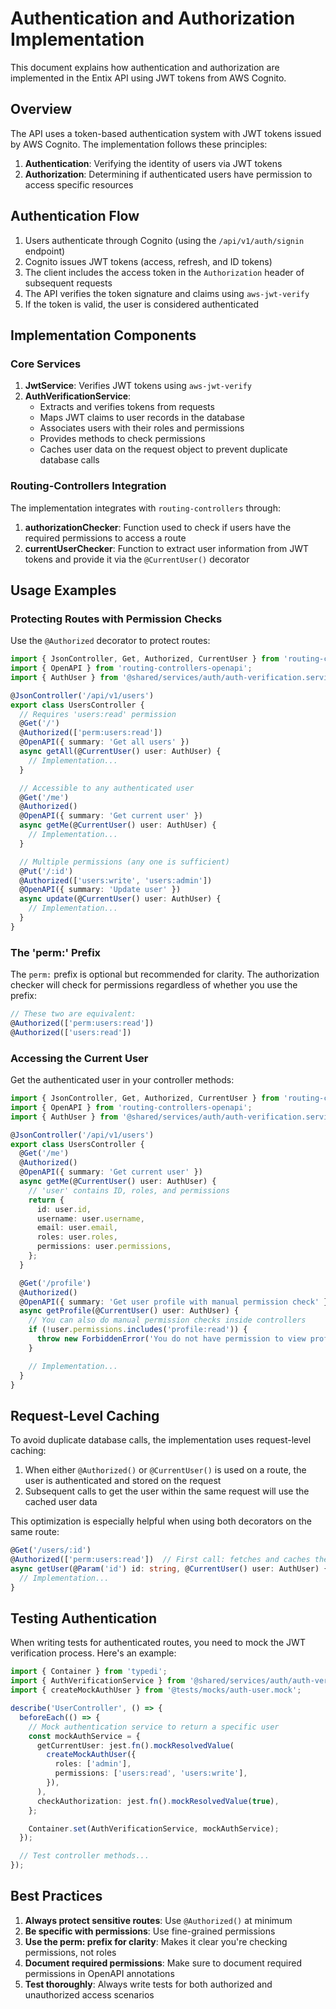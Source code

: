 # Authentication and Authorization Implementation

This document explains how authentication and authorization are implemented in the Entix API using JWT tokens from AWS Cognito.

## Overview

The API uses a token-based authentication system with JWT tokens issued by AWS Cognito. The implementation follows these principles:

1. **Authentication**: Verifying the identity of users via JWT tokens
2. **Authorization**: Determining if authenticated users have permission to access specific resources

## Authentication Flow

1. Users authenticate through Cognito (using the `/api/v1/auth/signin` endpoint)
2. Cognito issues JWT tokens (access, refresh, and ID tokens)
3. The client includes the access token in the `Authorization` header of subsequent requests
4. The API verifies the token signature and claims using `aws-jwt-verify`
5. If the token is valid, the user is considered authenticated

## Implementation Components

### Core Services

1. **JwtService**: Verifies JWT tokens using `aws-jwt-verify`
2. **AuthVerificationService**:
   - Extracts and verifies tokens from requests
   - Maps JWT claims to user records in the database
   - Associates users with their roles and permissions
   - Provides methods to check permissions
   - Caches user data on the request object to prevent duplicate database calls

### Routing-Controllers Integration

The implementation integrates with `routing-controllers` through:

1. **authorizationChecker**: Function used to check if users have the required permissions to access a route
2. **currentUserChecker**: Function to extract user information from JWT tokens and provide it via the `@CurrentUser()` decorator

## Usage Examples

### Protecting Routes with Permission Checks

Use the `@Authorized` decorator to protect routes:

```typescript
import { JsonController, Get, Authorized, CurrentUser } from 'routing-controllers';
import { OpenAPI } from 'routing-controllers-openapi';
import { AuthUser } from '@shared/services/auth/auth-verification.service';

@JsonController('/api/v1/users')
export class UsersController {
  // Requires 'users:read' permission
  @Get('/')
  @Authorized(['perm:users:read'])
  @OpenAPI({ summary: 'Get all users' })
  async getAll(@CurrentUser() user: AuthUser) {
    // Implementation...
  }

  // Accessible to any authenticated user
  @Get('/me')
  @Authorized()
  @OpenAPI({ summary: 'Get current user' })
  async getMe(@CurrentUser() user: AuthUser) {
    // Implementation...
  }

  // Multiple permissions (any one is sufficient)
  @Put('/:id')
  @Authorized(['users:write', 'users:admin'])
  @OpenAPI({ summary: 'Update user' })
  async update(@CurrentUser() user: AuthUser) {
    // Implementation...
  }
}
```

### The 'perm:' Prefix

The `perm:` prefix is optional but recommended for clarity. The authorization checker will check for permissions regardless of whether you use the prefix:

```typescript
// These two are equivalent:
@Authorized(['perm:users:read'])
@Authorized(['users:read'])
```

### Accessing the Current User

Get the authenticated user in your controller methods:

```typescript
import { JsonController, Get, Authorized, CurrentUser } from 'routing-controllers';
import { OpenAPI } from 'routing-controllers-openapi';
import { AuthUser } from '@shared/services/auth/auth-verification.service';

@JsonController('/api/v1/users')
export class UsersController {
  @Get('/me')
  @Authorized()
  @OpenAPI({ summary: 'Get current user' })
  async getMe(@CurrentUser() user: AuthUser) {
    // 'user' contains ID, roles, and permissions
    return {
      id: user.id,
      username: user.username,
      email: user.email,
      roles: user.roles,
      permissions: user.permissions,
    };
  }

  @Get('/profile')
  @Authorized()
  @OpenAPI({ summary: 'Get user profile with manual permission check' })
  async getProfile(@CurrentUser() user: AuthUser) {
    // You can also do manual permission checks inside controllers
    if (!user.permissions.includes('profile:read')) {
      throw new ForbiddenError('You do not have permission to view profiles');
    }

    // Implementation...
  }
}
```

## Request-Level Caching

To avoid duplicate database calls, the implementation uses request-level caching:

1. When either `@Authorized()` or `@CurrentUser()` is used on a route, the user is authenticated and stored on the request
2. Subsequent calls to get the user within the same request will use the cached user data

This optimization is especially helpful when using both decorators on the same route:

```typescript
@Get('/users/:id')
@Authorized(['perm:users:read'])  // First call: fetches and caches the user
async getUser(@Param('id') id: string, @CurrentUser() user: AuthUser) {  // Uses cached user
  // Implementation...
}
```

## Testing Authentication

When writing tests for authenticated routes, you need to mock the JWT verification process. Here's an example:

```typescript
import { Container } from 'typedi';
import { AuthVerificationService } from '@shared/services/auth/auth-verification.service';
import { createMockAuthUser } from '@tests/mocks/auth-user.mock';

describe('UserController', () => {
  beforeEach(() => {
    // Mock authentication service to return a specific user
    const mockAuthService = {
      getCurrentUser: jest.fn().mockResolvedValue(
        createMockAuthUser({
          roles: ['admin'],
          permissions: ['users:read', 'users:write'],
        }),
      ),
      checkAuthorization: jest.fn().mockResolvedValue(true),
    };

    Container.set(AuthVerificationService, mockAuthService);
  });

  // Test controller methods...
});
```

## Best Practices

1. **Always protect sensitive routes**: Use `@Authorized()` at minimum
2. **Be specific with permissions**: Use fine-grained permissions
3. **Use the perm: prefix for clarity**: Makes it clear you're checking permissions, not roles
4. **Document required permissions**: Make sure to document required permissions in OpenAPI annotations
5. **Test thoroughly**: Always write tests for both authorized and unauthorized access scenarios
